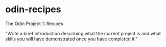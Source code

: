 # odin-recipes
The Odin Project 1: Recipes

"Write a brief introduction describing what the current project is and what skills you will have demonstrated once you have completed it."